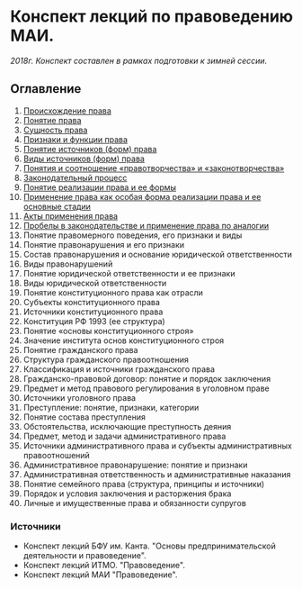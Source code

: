 # Конспект лекций по правоведению МАИ.

*2018г. Конспект составлен в рамках подготовки к зимней сессии.*

## Оглавление

1. [Происхождение права](01.md)
2. [Понятие права](02.md)
3. [Сущность права](03.md)
4. [Признаки и функции права](04.md)
5. [Понятие источников (форм) права](05.md)
6. [Виды источников (форм) права](06.md)
7. [Понятия и соотношение «правотворчества» и «законотворчества»](07.md)
8. [Законодательный процесс](08.md)
9. [Понятие реализации права и ее формы](09.md)
10. [Применение права как особая форма реализации права и ее основные стадии](10.md)
11. [Акты применения права](11.md)
12. [Пробелы в законодательстве и применение права по аналогии](12.md)
13. Понятие правомерного поведения, его признаки и виды
14. Понятие правонарушения и его признаки
15. Состав правонарушения и основание юридической ответственности
16. Виды правонарушений
17. Понятие юридической ответственности и ее признаки
18. Виды юридической ответственности
19. Понятие конституционного права как отрасли
20. Субъекты конституционного права
21. Источники конституционного права
22. Конституция РФ 1993 (ее структура)
23. Понятие «основы конституционного строя»
24. Значение института основ конституционного строя
25. Понятие гражданского права
26. Структура гражданского правоотношения
27. Классификация и источники гражданского права
28. Гражданско-правовой договор: понятие и порядок заключения
29. Предмет и метод правового регулирования в уголовном праве
30. Источники уголовного права
31. Преступление: понятие, признаки, категории
32. Понятие состава преступления
33. Обстоятельства, исключающие преступность деяния
34. Предмет, метод и задачи административного права
35. Источники административного права и субъекты административных правоотношений
36. Административное правонарушение: понятие и признаки
37. Административная ответственность и административные наказания
38. Понятие семейного права (структура, принципы и источники)
39. Порядок и условия заключения и расторжения брака
40. Личные и имущественные права и обязанности супругов

### Источники

- Конспект лекций БФУ им. Канта. "Основы предпринимательской деятельности и правоведение".
- Конспект лекций ИТМО. "Правоведение".
- Конспект лекций МАИ "Правоведение".

